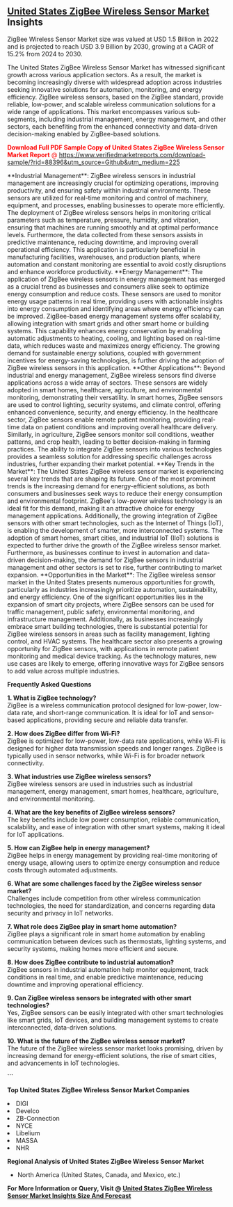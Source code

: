 <h2><a href="https://www.verifiedmarketreports.com/download-sample/?rid=88396&amp;utm_source=Github&amp;utm_medium=225" target="_blank">United States ZigBee Wireless Sensor Market</a> Insights</h2><p>ZigBee Wireless Sensor Market size was valued at USD 1.5 Billion in 2022 and is projected to reach USD 3.9 Billion by 2030, growing at a CAGR of 15.2% from 2024 to 2030.</p><p> <p>The United States ZigBee Wireless Sensor Market has witnessed significant growth across various application sectors. As a result, the market is becoming increasingly diverse with widespread adoption across industries seeking innovative solutions for automation, monitoring, and energy efficiency. ZigBee wireless sensors, based on the ZigBee standard, provide reliable, low-power, and scalable wireless communication solutions for a wide range of applications. This market encompasses various sub-segments, including industrial management, energy management, and other sectors, each benefiting from the enhanced connectivity and data-driven decision-making enabled by ZigBee-based solutions.</p> <p><p><span class=""><span style="color: #ff0000;"><strong>Download Full PDF Sample Copy of United States ZigBee Wireless Sensor Market Report</strong> @ </span><a href="https://www.verifiedmarketreports.com/download-sample/?rid=88396&amp;utm_source=Github&amp;utm_medium=225" target="_blank">https://www.verifiedmarketreports.com/download-sample/?rid=88396&amp;utm_source=Github&amp;utm_medium=225</a></span></p></p> <p>**Industrial Management**: ZigBee wireless sensors in industrial management are increasingly crucial for optimizing operations, improving productivity, and ensuring safety within industrial environments. These sensors are utilized for real-time monitoring and control of machinery, equipment, and processes, enabling businesses to operate more efficiently. The deployment of ZigBee wireless sensors helps in monitoring critical parameters such as temperature, pressure, humidity, and vibration, ensuring that machines are running smoothly and at optimal performance levels. Furthermore, the data collected from these sensors assists in predictive maintenance, reducing downtime, and improving overall operational efficiency. This application is particularly beneficial in manufacturing facilities, warehouses, and production plants, where automation and constant monitoring are essential to avoid costly disruptions and enhance workforce productivity. **Energy Management**: The application of ZigBee wireless sensors in energy management has emerged as a crucial trend as businesses and consumers alike seek to optimize energy consumption and reduce costs. These sensors are used to monitor energy usage patterns in real time, providing users with actionable insights into energy consumption and identifying areas where energy efficiency can be improved. ZigBee-based energy management systems offer scalability, allowing integration with smart grids and other smart home or building systems. This capability enhances energy conservation by enabling automatic adjustments to heating, cooling, and lighting based on real-time data, which reduces waste and maximizes energy efficiency. The growing demand for sustainable energy solutions, coupled with government incentives for energy-saving technologies, is further driving the adoption of ZigBee wireless sensors in this application. **Other Applications**: Beyond industrial and energy management, ZigBee wireless sensors find diverse applications across a wide array of sectors. These sensors are widely adopted in smart homes, healthcare, agriculture, and environmental monitoring, demonstrating their versatility. In smart homes, ZigBee sensors are used to control lighting, security systems, and climate control, offering enhanced convenience, security, and energy efficiency. In the healthcare sector, ZigBee sensors enable remote patient monitoring, providing real-time data on patient conditions and improving overall healthcare delivery. Similarly, in agriculture, ZigBee sensors monitor soil conditions, weather patterns, and crop health, leading to better decision-making in farming practices. The ability to integrate ZigBee sensors into various technologies provides a seamless solution for addressing specific challenges across industries, further expanding their market potential. **Key Trends in the Market**: The United States ZigBee wireless sensor market is experiencing several key trends that are shaping its future. One of the most prominent trends is the increasing demand for energy-efficient solutions, as both consumers and businesses seek ways to reduce their energy consumption and environmental footprint. ZigBee's low-power wireless technology is an ideal fit for this demand, making it an attractive choice for energy management applications. Additionally, the growing integration of ZigBee sensors with other smart technologies, such as the Internet of Things (IoT), is enabling the development of smarter, more interconnected systems. The adoption of smart homes, smart cities, and industrial IoT (IIoT) solutions is expected to further drive the growth of the ZigBee wireless sensor market. Furthermore, as businesses continue to invest in automation and data-driven decision-making, the demand for ZigBee sensors in industrial management and other sectors is set to rise, further contributing to market expansion. **Opportunities in the Market**: The ZigBee wireless sensor market in the United States presents numerous opportunities for growth, particularly as industries increasingly prioritize automation, sustainability, and energy efficiency. One of the significant opportunities lies in the expansion of smart city projects, where ZigBee sensors can be used for traffic management, public safety, environmental monitoring, and infrastructure management. Additionally, as businesses increasingly embrace smart building technologies, there is substantial potential for ZigBee wireless sensors in areas such as facility management, lighting control, and HVAC systems. The healthcare sector also presents a growing opportunity for ZigBee sensors, with applications in remote patient monitoring and medical device tracking. As the technology matures, new use cases are likely to emerge, offering innovative ways for ZigBee sensors to add value across multiple industries. <p><strong>Frequently Asked Questions</strong></p> <p><strong>1. What is ZigBee technology?</strong><br>ZigBee is a wireless communication protocol designed for low-power, low-data rate, and short-range communication. It is ideal for IoT and sensor-based applications, providing secure and reliable data transfer.</p> <p><strong>2. How does ZigBee differ from Wi-Fi?</strong><br>ZigBee is optimized for low-power, low-data rate applications, while Wi-Fi is designed for higher data transmission speeds and longer ranges. ZigBee is typically used in sensor networks, while Wi-Fi is for broader network connectivity.</p> <p><strong>3. What industries use ZigBee wireless sensors?</strong><br>ZigBee wireless sensors are used in industries such as industrial management, energy management, smart homes, healthcare, agriculture, and environmental monitoring.</p> <p><strong>4. What are the key benefits of ZigBee wireless sensors?</strong><br>The key benefits include low power consumption, reliable communication, scalability, and ease of integration with other smart systems, making it ideal for IoT applications.</p> <p><strong>5. How can ZigBee help in energy management?</strong><br>ZigBee helps in energy management by providing real-time monitoring of energy usage, allowing users to optimize energy consumption and reduce costs through automated adjustments.</p> <p><strong>6. What are some challenges faced by the ZigBee wireless sensor market?</strong><br>Challenges include competition from other wireless communication technologies, the need for standardization, and concerns regarding data security and privacy in IoT networks.</p> <p><strong>7. What role does ZigBee play in smart home automation?</strong><br>ZigBee plays a significant role in smart home automation by enabling communication between devices such as thermostats, lighting systems, and security systems, making homes more efficient and secure.</p> <p><strong>8. How does ZigBee contribute to industrial automation?</strong><br>ZigBee sensors in industrial automation help monitor equipment, track conditions in real time, and enable predictive maintenance, reducing downtime and improving operational efficiency.</p> <p><strong>9. Can ZigBee wireless sensors be integrated with other smart technologies?</strong><br>Yes, ZigBee sensors can be easily integrated with other smart technologies like smart grids, IoT devices, and building management systems to create interconnected, data-driven solutions.</p> <p><strong>10. What is the future of the ZigBee wireless sensor market?</strong><br>The future of the ZigBee wireless sensor market looks promising, driven by increasing demand for energy-efficient solutions, the rise of smart cities, and advancements in IoT technologies.</p> ```</p><p><strong>Top United States ZigBee Wireless Sensor Market Companies</strong></p><div data-test-id=""><p><li>DIGI</li><li> Develco</li><li> ZB-Connection</li><li> NYCE</li><li> Libelium</li><li> MASSA</li><li> NHR</li></p><div><strong>Regional Analysis of&nbsp;United States ZigBee Wireless Sensor Market</strong></div><ul><li dir="ltr"><p dir="ltr">North America&nbsp;(United States, Canada, and Mexico, etc.)</p></li></ul><p><strong>For More Information or Query, Visit @&nbsp;</strong><strong><a href="https://www.verifiedmarketreports.com/product/global-zigbee-wireless-sensor-market-growth-2019-2024/?utm_source=Github&amp;utm_medium=225" target="_blank">United States ZigBee Wireless Sensor Market Insights Size And Forecast</a></strong></p></div>
